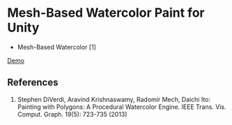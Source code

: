 Mesh-Based Watercolor Paint for Unity
====================
* Mesh-Based Watercolor [1]

[Demo](http://nobnak.github.io/SceneSamples/PaintingWithPolygons/PaintingWithPolygons.html)

## References
 1. Stephen DiVerdi, Aravind Krishnaswamy, Radomír Mech, Daichi Ito: Painting with Polygons: A Procedural Watercolor Engine. IEEE Trans. Vis. Comput. Graph. 19(5): 723-735 (2013)
